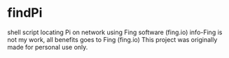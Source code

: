 # findPi
shell script locating Pi on network using Fing software (fing.io)
info-Fing is not my work, all benefits goes to Fing (fing.io)
This project was originally made for personal use only. 
